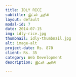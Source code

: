```yaml
---
title: IDLY RICE
subtitle: இட்லி அரிசி
layout: default
modal-id: 7
date: 2014-07-15
img: idly-rice.jpg
thumbnail: idly-thumbnail.jpg
alt: image-alt
project-date: Rs. 870
client: Rs. 35
category: Web Development
description: இட்லி அரிசி

---
```

